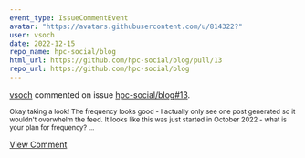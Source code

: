 ```yaml
---
event_type: IssueCommentEvent
avatar: "https://avatars.githubusercontent.com/u/814322?"
user: vsoch
date: 2022-12-15
repo_name: hpc-social/blog
html_url: https://github.com/hpc-social/blog/pull/13
repo_url: https://github.com/hpc-social/blog
---
```


<a href='https://github.com/vsoch' target='_blank'>vsoch</a> commented on issue <a href='https://github.com/hpc-social/blog/pull/13' target='_blank'>hpc-social/blog#13</a>.

<small>Okay taking a look! The frequency looks good -  I actually only see one post generated so it wouldn't overwhelm the feed.  It looks like this was just started in October 2022 - what is your plan for frequency?...</small>

<a href='https://github.com/hpc-social/blog/pull/13' target='_blank'>View Comment</a>